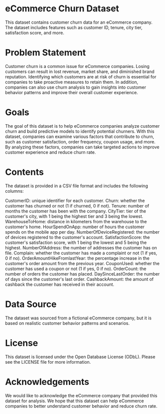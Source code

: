 # ****eCommerce Churn Dataset****
This dataset contains customer churn data for an eCommerce company. The dataset includes features such as customer ID, tenure, city tier, satisfaction score, and more.

# **Problem Statement**
Customer churn is a common issue for eCommerce companies. Losing customers can result in lost revenue, market share, and diminished brand reputation. Identifying which customers are at risk of churn is essential for companies to take proactive measures to retain them. In addition, companies can also use churn analysis to gain insights into customer behavior patterns and improve their overall customer experience.

# **Goals**
The goal of this dataset is to help eCommerce companies analyze customer churn and build predictive models to identify potential churners. With this dataset, companies can examine various factors that contribute to churn, such as customer satisfaction, order frequency, coupon usage, and more. By analyzing these factors, companies can take targeted actions to improve customer experience and reduce churn rate.

# **Contents**
The dataset is provided in a CSV file format and includes the following columns:

CustomerID: unique identifier for each customer.
Churn: whether the customer has churned or not (1 if churned, 0 if not).
Tenure: number of months the customer has been with the company.
CityTier: tier of the customer's city, with 1 being the highest tier and 3 being the lowest.
WarehouseToHome: distance in kilometers from the warehouse to the customer's home.
HourSpendOnApp: number of hours the customer spends on the mobile app per day.
NumberOfDeviceRegistered: the number of devices registered to the customer's account.
SatisfactionScore: the customer's satisfaction score, with 1 being the lowest and 5 being the highest.
NumberOfAddress: the number of addresses the customer has on file.
Complain: whether the customer has made a complaint or not (1 if yes, 0 if no).
OrderAmountHikeFromlastYear: the percentage increase in the customer's order amount from the previous year.
CouponUsed: whether the customer has used a coupon or not (1 if yes, 0 if no).
OrderCount: the number of orders the customer has placed.
DaySinceLastOrder: the number of days since the customer's last order.
CashbackAmount: the amount of cashback the customer has received in their account.

# **Data Source**
The dataset was sourced from a fictional eCommerce company, but it is based on realistic customer behavior patterns and scenarios.

# **License**
This dataset is licensed under the Open Database License (ODbL). Please see the LICENSE file for more information.

# **Acknowledgements**
We would like to acknowledge the eCommerce company that provided this dataset for analysis. We hope that this dataset can help eCommerce companies to better understand customer behavior and reduce churn rate.
